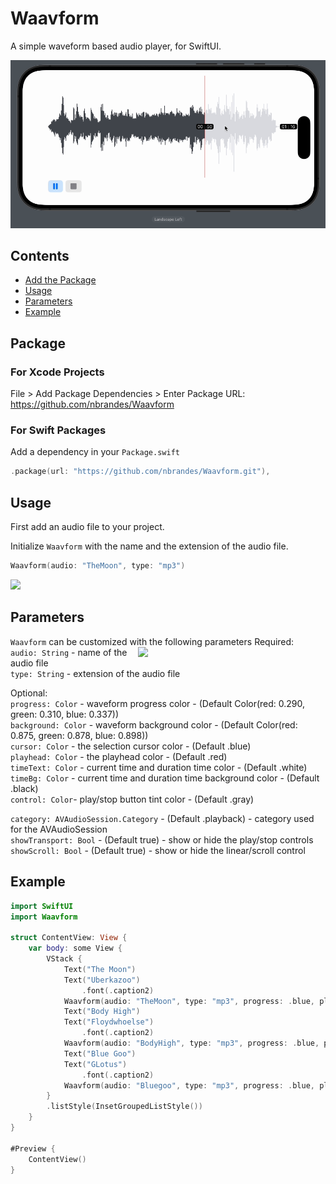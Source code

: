 # Waavform

A simple waveform based audio player, for SwiftUI.

<img src=https://raw.githubusercontent.com/nbrandes/Waavform/main/Docs/Media/waavform.gif />

## Contents

- [Add the Package](#package)
- [Usage](#usage)
- [Parameters](#parameters)
- [Example](#example)

## Package

### For Xcode Projects

File > Add Package Dependencies > Enter Package URL: https://github.com/nbrandes/Waavform

### For Swift Packages

Add a dependency in your `Package.swift`

```swift
.package(url: "https://github.com/nbrandes/Waavform.git"),
```

## Usage

First add an audio file to your project. 

Initialize `Waavform` with the name and the extension of the audio file.

```swift
Waavform(audio: "TheMoon", type: "mp3")
```

<img src=https://raw.githubusercontent.com/nbrandes/Waavform/main/Docs/Media/scroll_edit_clip.gif />

## Parameters

`Waavform` can be customized with the following parameters
<img src=https://raw.githubusercontent.com/nbrandes/Waavform/main/Docs/Media/scroll_edit_clip.gif width=300 align="right"/>
Required: \
`audio: String` - name of the audio file \
`type: String` - extension of the audio file

Optional: \
`progress: Color` - waveform progress color - (Default Color(red: 0.290, green: 0.310, blue: 0.337))  \
`background: Color` - waveform background color - (Default Color(red: 0.875, green: 0.878, blue: 0.898)) \
`cursor: Color` - the selection cursor color - (Default .blue) \
`playhead: Color` - the playhead color - (Default .red) \
`timeText: Color` - current time and duration time color - (Default .white) \
`timeBg: Color` - current time and duration time background color - (Default .black) \
`control: Color`- play/stop button tint color - (Default .gray) 
                                    
`category: AVAudioSession.Category` - (Default .playback) - category used for the AVAudioSession \
`showTransport: Bool` - (Default true) - show or hide the play/stop controls \
`showScroll: Bool` - (Default true) - show or hide the linear/scroll control

## Example

```swift
import SwiftUI
import Waavform

struct ContentView: View {
    var body: some View {
        VStack {
            Text("The Moon")
            Text("Uberkazoo")
                .font(.caption2)
            Waavform(audio: "TheMoon", type: "mp3", progress: .blue, playhead: .cyan)
            Text("Body High")
            Text("Floydwhoelse")
                .font(.caption2)
            Waavform(audio: "BodyHigh", type: "mp3", progress: .blue, playhead: .cyan)
            Text("Blue Goo")
            Text("GLotus")
                .font(.caption2)
            Waavform(audio: "Bluegoo", type: "mp3", progress: .blue, playhead: .cyan)
        }
        .listStyle(InsetGroupedListStyle())
    }
}

#Preview {
    ContentView()
}

```
